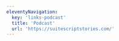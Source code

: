 ```yaml
---
eleventyNavigation:
  key: 'links-podcast'
  title: 'Podcast'
  url: 'https://suitescriptstories.com/'
---
```


